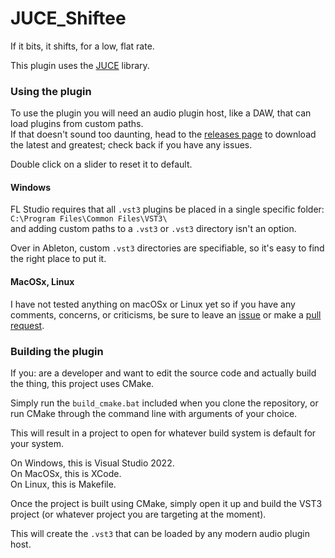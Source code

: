 # JUCE_Shiftee
 If it bits, it shifts, for a low, flat rate.

This plugin uses the [JUCE](https://github.com/juce-framework/JUCE) library.

### Using the plugin
To use the plugin you will need an audio plugin host, like a DAW, that can load plugins from custom paths. \
If that doesn't sound too daunting, head to the [releases page](https://github.com/LensPlaysGames/Shiftee/releases) to download the latest and greatest; check back if you have any issues.

Double click on a slider to reset it to default.

#### Windows
FL Studio requires that all `.vst3` plugins be placed in a single specific folder: \
`C:\Program Files\Common Files\VST3\` \
and adding custom paths to a `.vst3` or `.vst3` directory isn't an option. 

Over in Ableton, custom `.vst3` directories are specifiable, so it's easy to find the right place to put it.

#### MacOSx, Linux
I have not tested anything on macOSx or Linux yet so if you have any comments, concerns, or criticisms, be sure to leave an [issue](https://github.com/LensPlaysGames/Gainbit/issues) or make a [pull request](https://github.com/LensPlaysGames/Gainbit/pulls).

### Building the plugin
If you: are a developer and want to edit the source code and actually build the thing, this project uses CMake.

Simply run the `build_cmake.bat` included when you clone the repository, or run CMake through the command line with arguments of your choice.

This will result in a project to open for whatever build system is default for your system. 

On Windows, this is Visual Studio 2022. \
On MacOSx, this is XCode. \
On Linux, this is Makefile.

Once the project is built using CMake, simply open it up and build the VST3 project (or whatever project you are targeting at the moment).

This will create the `.vst3` that can be loaded by any modern audio plugin host.